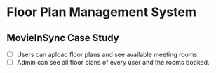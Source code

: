 # Floor Plan Management System
## MovieInSync Case Study
- [ ] Users can apload floor plans and see available meeting rooms.
- [ ] Admin can see all floor plans of every user and the rooms booked. 
